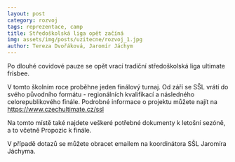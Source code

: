 ```yaml
---
layout: post
category: rozvoj
tags: reprezentace, camp
title: Středoškolská liga opět začíná
img: assets/img/posts/uzitecne/rozvoj_1.jpg
author: Tereza Dvořáková, Jaromír Jáchym
---
```


Po dlouhé covidové pauze se opět vrací tradiční středoškolská liga ultimate frisbee. 

V tomto školním roce proběhne jeden finálový turnaj. Od září se SŠL vrátí do svého původního formátu - regionálních kvalifikací a následného celorepublikového finále.
Podrobné informace o projektu můžete najít na https://www.czechultimate.cz/ssl

Na tomto místě také najdete veškeré potřebné dokumenty k letošní sezóně, a to včetně Propozic k finále. 

V případě dotazů se můžete obracet emailem na koordinátora SŠL Jaromíra Jáchyma.
